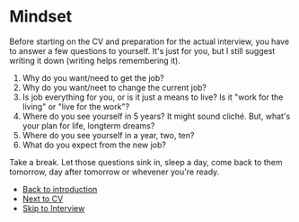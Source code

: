 # Mindset

Before starting on the CV and preparation for the actual interview, you have to answer a few questions to yourself. It's just for you, but I still suggest writing it down (writing helps remembering it).

1. Why do you want/need to get the job?
2. Why do you want/neet to change the current job?
3. Is job everything for you, or is it just a means to live? Is it "work for the living" or "live for the work"?
4. Where do you see yourself in 5 years? It might sound cliché. But, what's your plan for life, longterm dreams?
5. Where do you see yourself in a year, two, ten?
6. What do you expect from the new job?

Take a break. Let those questions sink in, sleep a day, come back to them tomorrow, day after tomorrow or whevener you're ready.

- [Back to introduction](readme.md)
- [Next to CV](cv.md)
- [Skip to Interview](interview.md)